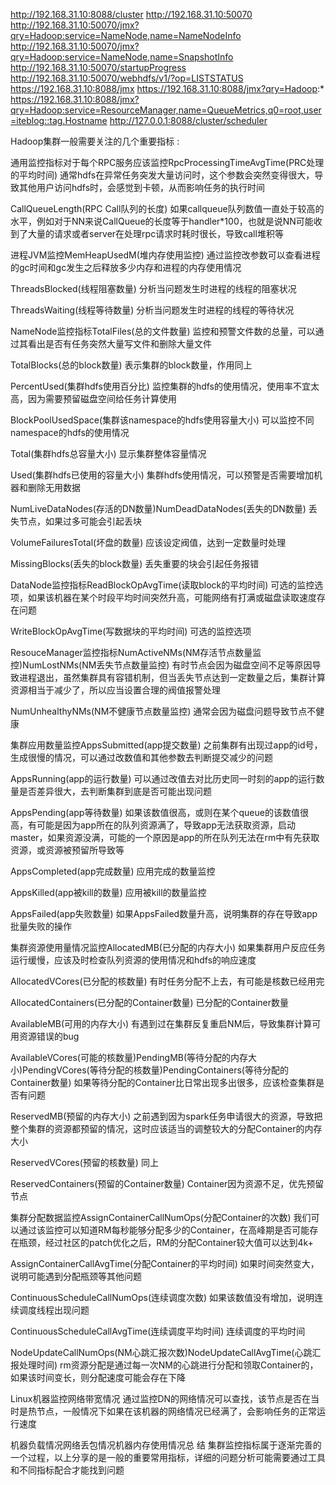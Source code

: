 http://192.168.31.10:8088/cluster
http://192.168.31.10:50070
http://192.168.31.10:50070/jmx?qry=Hadoop:service=NameNode,name=NameNodeInfo
http://192.168.31.10:50070/jmx?qry=Hadoop:service=NameNode,name=SnapshotInfo
http://192.168.31.10:50070/startupProgress
http://192.168.31.10:50070/webhdfs/v1/?op=LISTSTATUS
https://192.168.31.10:8088/jmx
https://192.168.31.10:8088/jmx?qry=Hadoop:*
https://192.168.31.10:8088/jmx?qry=Hadoop:service=ResourceManager,name=QueueMetrics,q0=root,user=iteblog::tag.Hostname
http://127.0.0.1:8088/cluster/scheduler

Hadoop集群一般需要关注的几个重要指标 :


通用监控指标对于每个RPC服务应该监控RpcProcessingTimeAvgTime(PRC处理的平均时间)
通常hdfs在异常任务突发大量访问时，这个参数会突然变得很大，导致其他用户访问hdfs时，会感觉到卡顿，从而影响任务的执行时间

CallQueueLength(RPC Call队列的长度)
如果callqueue队列数值一直处于较高的水平，例如对于NN来说CallQueue的长度等于handler*100，也就是说NN可能收到了大量的请求或者server在处理rpc请求时耗时很长，导致call堆积等

进程JVM监控MemHeapUsedM(堆内存使用监控)
通过监控改参数可以查看进程的gc时间和gc发生之后释放多少内存和进程的内存使用情况

ThreadsBlocked(线程阻塞数量)
分析当问题发生时进程的线程的阻塞状况

ThreadsWaiting(线程等待数量)
分析当问题发生时进程的线程的等待状况

NameNode监控指标TotalFiles(总的文件数量)
监控和预警文件数的总量，可以通过其看出是否有任务突然大量写文件和删除大量文件

TotalBlocks(总的block数量)
表示集群的block数量，作用同上

PercentUsed(集群hdfs使用百分比)
监控集群的hdfs的使用情况，使用率不宜太高，因为需要预留磁盘空间给任务计算使用

BlockPoolUsedSpace(集群该namespace的hdfs使用容量大小)
可以监控不同namespace的hdfs的使用情况

Total(集群hdfs总容量大小)
显示集群整体容量情况

Used(集群hdfs已使用的容量大小)
集群hdfs使用情况，可以预警是否需要增加机器和删除无用数据

NumLiveDataNodes(存活的DN数量)NumDeadDataNodes(丢失的DN数量)
丢失节点，如果过多可能会引起丢块

VolumeFailuresTotal(坏盘的数量)
应该设定阀值，达到一定数量时处理

MissingBlocks(丢失的block数量)
丢失重要的块会引起任务报错

DataNode监控指标ReadBlockOpAvgTime(读取block的平均时间)
可选的监控选项，如果该机器在某个时段平均时间突然升高，可能网络有打满或磁盘读取速度存在问题

WriteBlockOpAvgTime(写数据块的平均时间)
可选的监控选项

ResouceManager监控指标NumActiveNMs(NM存活节点数量监控)NumLostNMs(NM丢失节点数量监控)
有时节点会因为磁盘空间不足等原因导致进程退出，虽然集群具有容错机制，但当丢失节点达到一定数量之后，集群计算资源相当于减少了，所以应当设置合理的阀值报警处理

NumUnhealthyNMs(NM不健康节点数量监控)
通常会因为磁盘问题导致节点不健康

集群应用数量监控AppsSubmitted(app提交数量)
之前集群有出现过app的id号，生成很慢的情况，可以通过改数值和其他参数去判断提交减少的问题

AppsRunning(app的运行数量)
可以通过改值去对比历史同一时刻的app的运行数量是否差异很大，去判断集群到底是否可能出现问题

AppsPending(app等待数量)
如果该数值很高，或则在某个queue的该数值很高，有可能是因为app所在的队列资源满了，导致app无法获取资源，启动master，如果资源没满，可能的一个原因是app的所在队列无法在rm中有先获取资源，或资源被预留所导致等

AppsCompleted(app完成数量)
应用完成的数量监控

AppsKilled(app被kill的数量)
应用被kill的数量监控

AppsFailed(app失败数量)
如果AppsFailed数量升高，说明集群的存在导致app批量失败的操作

集群资源使用量情况监控AllocatedMB(已分配的内存大小)
如果集群用户反应任务运行缓慢，应该及时检查队列资源的使用情况和hdfs的响应速度

AllocatedVCores(已分配的核数量)
有时任务分配不上去，有可能是核数已经用完

AllocatedContainers(已分配的Container数量)
已分配的Container数量

AvailableMB(可用的内存大小)
有遇到过在集群反复重启NM后，导致集群计算可用资源错误的bug

AvailableVCores(可能的核数量)PendingMB(等待分配的内存大小)PendingVCores(等待分配的核数量)PendingContainers(等待分配的Container数量)
如果等待分配的Container比日常出现多出很多，应该检查集群是否有问题

ReservedMB(预留的内存大小)
之前遇到因为spark任务申请很大的资源，导致把整个集群的资源都预留的情况，这时应该适当的调整较大的分配Container的内存大小

ReservedVCores(预留的核数量)
同上

ReservedContainers(预留的Container数量)
Container因为资源不足，优先预留节点

集群分配数据监控AssignContainerCallNumOps(分配Container的次数)
我们可以通过该监控可以知道RM每秒能够分配多少的Container，在高峰期是否可能存在瓶颈，经过社区的patch优化之后，RM的分配Container较大值可以达到4k+

AssignContainerCallAvgTime(分配Container的平均时间)
如果时间突然变大，说明可能遇到分配瓶颈等其他问题

ContinuousScheduleCallNumOps(连续调度次数)
如果该数值没有增加，说明连续调度线程出现问题

ContinuousScheduleCallAvgTime(连续调度平均时间)
连续调度的平均时间

NodeUpdateCallNumOps(NM心跳汇报次数)NodeUpdateCallAvgTime(心跳汇报处理时间)
rm资源分配是通过每一次NM的心跳进行分配和领取Container的，如果该时间变长，则分配速度可能会存在下降

Linux机器监控网络带宽情况
通过监控DN的网络情况可以查找，该节点是否在当时是热节点，一般情况下如果在该机器的网络情况已经满了，会影响任务的正常运行速度

机器负载情况网络丢包情况机器内存使用情况总 结
集群监控指标属于逐渐完善的一个过程，以上分享的是一般的重要常用指标，详细的问题分析可能需要通过工具和不同指标配合才能找到问题


